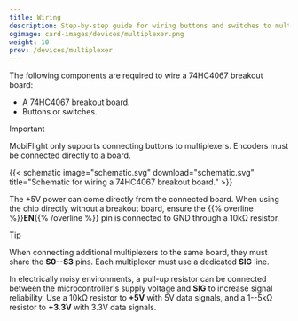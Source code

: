 ```yaml
---
title: Wiring
description: Step-by-step guide for wiring buttons and switches to multiplexers.
ogimage: card-images/devices/multiplexer.png
weight: 10
prev: /devices/multiplexer
---
```


The following components are required to wire a 74HC4067 breakout board:

- A 74HC4067 breakout board.
- Buttons or switches.

> [!IMPORTANT]
> MobiFlight only supports connecting buttons to multiplexers. Encoders must be connected directly to a board.

{{< schematic image="schematic.svg" download="schematic.svg" title="Schematic for wiring a 74HC4067 breakout board." >}}

The +5V power can come directly from the connected board. When using the chip directly without a breakout board, ensure the {{% overline %}}**EN**{{% /overline %}} pin is connected to GND through a 10kΩ resistor.

> [!TIP]
> When connecting additional multiplexers to the same board, they must share the **S0--S3** pins. Each multiplexer must use a dedicated **SIG** line.
>
> In electrically noisy environments, a pull-up resistor can be connected between the microcontroller's supply voltage and **SIG** to increase signal reliability. Use a 10kΩ resistor to **+5V** with 5V data signals, and a 1--5kΩ resistor to **+3.3V** with 3.3V data signals.

